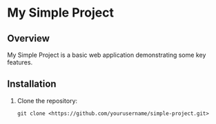 # My Simple Project

## Overview

My Simple Project is a basic web application demonstrating some key features.

## Installation

1. Clone the repository:

    ```shell
    git clone <https://github.com/yourusername/simple-project.git>
    ```